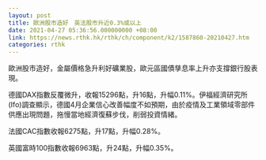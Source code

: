 ```yaml
---
layout: post
title: 歐洲股市造好　英法股市升近0.3%或以上
date: 2021-04-27 05:36:56.000000000 +08:00
link: https://news.rthk.hk/rthk/ch/component/k2/1587860-20210427.htm
categories: rthk
---
```


歐洲股市造好，金屬價格急升利好礦業股，歐元區國債孳息率上升亦支撐銀行股表現。

德國DAX指數反覆微升，收報15296點，升16點，升幅0.11%。伊福經濟研究所(Ifo)調查顯示，德國4月企業信心改善幅度不如預期，由於疫情及工業領域零部件供應出現問題，拖慢當地經濟復蘇步伐，削弱投資情緒。

法國CAC指數收報6275點，升17點，升幅0.28%。

英國富時100指數收報6963點，升24點，升幅0.35%。
